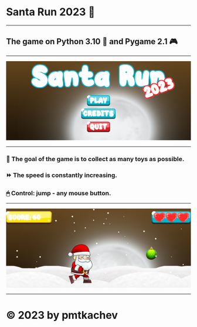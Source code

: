# Santa Run 2023 🎅

---
## The game on Python 3.10 🐍 and Pygame 2.1 🎮

---

![scr_01](/screenshots/scr_01.png)

---
### 🎯 The goal of the game is to collect as many toys as possible.
### ⏩ The speed is constantly increasing.
### 🖱 Control: jump - any mouse button.

___
![scr_02](/screenshots/scr_02.png)

---
# © 2023 by pmtkachev
